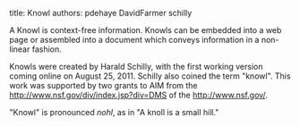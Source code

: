 title: Knowl
authors:
    pdehaye
    DavidFarmer
    schilly

A Knowl is context-free information.  Knowls can be embedded into a web page or
assembled into a document which conveys information in a non-linear fashion.

Knowls were created by <a knowl="lmfdb/bio.harald_schilly">Harald Schilly</a>, with the first working version coming
online on August 25, 2011. Schilly also coined the term "knowl".  This work was
supported by <a knowl="lmfdb/demo.knowl.grants">two grants</a> 
to <a knowl="lmfdb/demo.aim">AIM</a>
from the
<a href='Division of Mathematical Sciences'>http://www.nsf.gov/div/index.jsp?div=DMS</a>
of the <a href='National Science Foundation'>http://www.nsf.gov/</a>.


"Knowl" is pronounced _nohl_, as in "A knoll is a small hill."
